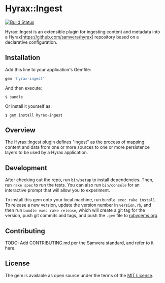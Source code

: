 # Hyrax::Ingest

[![Build Status](https://travis-ci.org/IUBLibTech/hyrax-ingest.svg?branch=master)](https://travis-ci.org/IUBLibTech/hyrax-ingest)

Hyrax::Ingest is an extensible plugin for ingesting content and metadata into
a Hyrax[https://github.com/samvera/hyrax] repository based on a declarative
configuration.

## Installation

Add this line to your application's Gemfile:

```ruby
gem 'hyrax-ingest'
```

And then execute:

    $ bundle

Or install it yourself as:

    $ gem install hyrax-ingest

## Overview

The Hyrax::Ingest plugin defines "ingest" as the process of mapping content
and data from one or more sources to one or more persistence layers to be used
by a Hyrax application.


## Development

After checking out the repo, run `bin/setup` to install dependencies. Then,
run `rake spec` to run the tests. You can also run `bin/console` for an
interactive prompt that will allow you to experiment.

To install this gem onto your local machine, run `bundle exec rake install`.
To release a new version, update the version number in `version.rb`, and then
run `bundle exec rake release`, which will create a git tag for the version,
push git commits and tags, and push the `.gem` file to
[rubygems.org](https://rubygems.org).

## Contributing

TODO: Add CONTRIBUTING.md per the Samvera standard, and refer to it here.

## License

The gem is available as open source under the terms of the [MIT
License](http://opensource.org/licenses/MIT).

